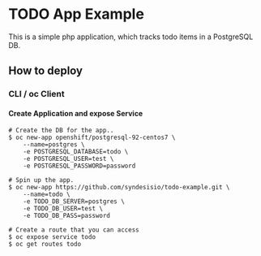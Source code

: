 # TODO App Example

This is a simple php application, which tracks todo items in a PostgreSQL DB.

## How to deploy

### CLI / oc Client

#### Create Application and expose Service
```
# Create the DB for the app..
$ oc new-app openshift/postgresql-92-centos7 \
	--name=postgres \
    -e POSTGRESQL_DATABASE=todo \
    -e POSTGRESQL_USER=test \
    -e POSTGRESQL_PASSWORD=password

# Spin up the app.
$ oc new-app https://github.com/syndesisio/todo-example.git \
    --name=todo \
    -e TODO_DB_SERVER=postgres \
    -e TODO_DB_USER=test \
    -e TODO_DB_PASS=password 

# Create a route that you can access
$ oc expose service todo
$ oc get routes todo
```

